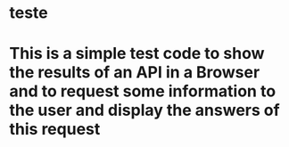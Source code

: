 # teste

# This is a simple test code to show the results of an API in a Browser and to request some information to the user and display the answers of this request 



